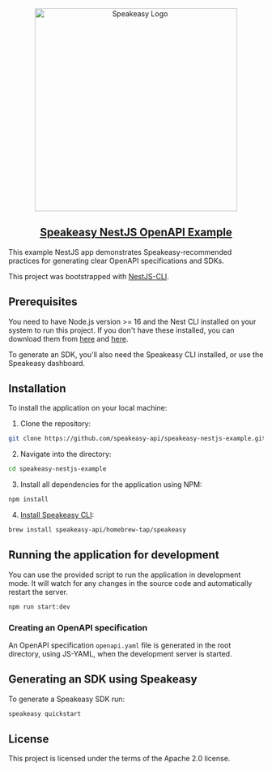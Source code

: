 <div align="center">

<a href="[Speakeasy](https://speakeasyapi.dev/)">
  <img src="https://github.com/speakeasy-api/speakeasy/assets/68016351/e959f81a-b250-4003-8c5c-a45b9463fc95" alt="Speakeasy Logo" width="400">
<h2>Speakeasy NestJS OpenAPI Example</h2>
</a>

</div>

This example NestJS app demonstrates Speakeasy-recommended practices for generating clear OpenAPI specifications and SDKs.

This project was bootstrapped with [NestJS-CLI](https://docs.nestjs.com/cli/overview).

## Prerequisites

You need to have Node.js version >= 16 and the Nest CLI installed on your system to run this project. If you don't have these installed, you can download them from [here](https://nodejs.org/) and [here](https://github.com/nestjs/nest-cli).

To generate an SDK, you'll also need the Speakeasy CLI installed, or use the Speakeasy dashboard.

## Installation

To install the application on your local machine:

1. Clone the repository:
```bash
git clone https://github.com/speakeasy-api/speakeasy-nestjs-example.git
```

2. Navigate into the directory:
```bash
cd speakeasy-nestjs-example
```

3. Install all dependencies for the application using NPM:
```bash
npm install
```

4. [Install Speakeasy CLI](https://github.com/speakeasy-api/speakeasy#installation):
```bash
brew install speakeasy-api/homebrew-tap/speakeasy
```

## Running the application for development

You can use the provided script to run the application in development mode. It will watch for any changes in the source code and automatically restart the server.

```bash
npm run start:dev
```

### Creating an OpenAPI specification

An OpenAPI specification `openapi.yaml` file is generated in the root directory, using JS-YAML, when the development server is started.


## Generating an SDK using Speakeasy

To generate a Speakeasy SDK run:

```bash
speakeasy quickstart
```

## License

This project is licensed under the terms of the Apache 2.0 license.